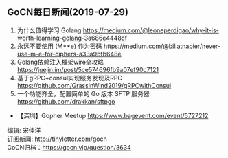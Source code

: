 ## GoCN每日新闻(2019-07-29)

1. 为什么值得学习 Golang https://medium.com/@leoneperdigao/why-it-is-worth-learning-golang-3a686e4448cf
2. 永远不要使用 (M**e) 作为密码 https://medium.com/@billatnapier/never-use-m-e-for-ciphers-a33a9bfb648e
3. Golang依赖注入框架wire全攻略 https://juejin.im/post/5ce574696fb9a07ef90c7121
4. 基于gRPC+consul实现服务发现及RPC https://github.com/GrassInWind2019/gRPCwithConsul
5. 一个功能齐全，配置简单的 Go 版本 SFTP 服务器 https://github.com/drakkan/sftpgo

* 【深圳】Gopher Meetup https://www.bagevent.com/event/5727212

编辑: 宋佳洋  
订阅新闻: http://tinyletter.com/gocn  
GoCN归档：https://gocn.vip/question/3634
